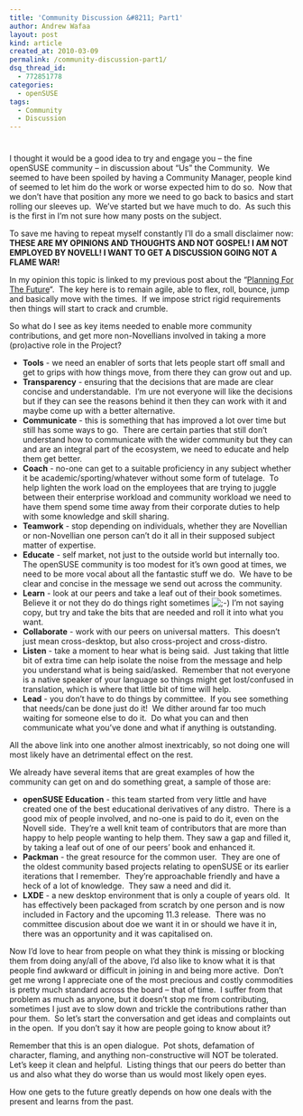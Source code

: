 ```yaml
---
title: 'Community Discussion &#8211; Part1'
author: Andrew Wafaa
layout: post
kind: article
created_at: 2010-03-09
permalink: /community-discussion-part1/
dsq_thread_id:
  - 772851778
categories:
  - openSUSE
tags:
  - Community
  - Discussion
---
```

# 

I thought it would be a good idea to try and engage you – the fine openSUSE community – in discussion about “Us” the Community.  We seemed to have been spoiled by having a Community Manager, people kind of seemed to let him do the work or worse expected him to do so.  Now that we don’t have that position any more we need to go back to basics and start rolling our sleeves up.  We’ve started but we have much to do.  As such this is the first in I’m not sure how many posts on the subject.

To save me having to repeat myself constantly I’ll do a small disclaimer now:  
**THESE ARE MY OPINIONS AND THOUGHTS AND NOT GOSPEL! I AM NOT EMPLOYED BY NOVELL! I WANT TO GET A DISCUSSION GOING NOT A FLAME WAR!**

In my opinion this topic is linked to my previous post about the “[Planning For The Future][1]“.  The key here is to remain agile, able to flex, roll, bounce, jump and basically move with the times.  If we impose strict rigid requirements then things will start to crack and crumble.

 [1]: http://www.wafaa.eu/entry/planning-for-the-future-1-14.html "blog post on planning for the future"

So what do I see as key items needed to enable more community contributions, and get more non-Novellians involved in taking a more (pro)active role in the Project?

*   **Tools** - we need an enabler of sorts that lets people start off small and get to grips with how things move, from there they can grow out and up.
*   **Transparency** - ensuring that the decisions that are made are clear concise and understandable.  I’m ure not everyone will like the decisions but if they can see the reasons behind it then they can work with it and maybe come up with a better alternative.
*   **Communicate** - this is something that has improved a lot over time but still has some ways to go.  There are certain parties that still don’t understand how to communicate with the wider community but they can and are an integral part of the ecosystem, we need to educate and help them get better.
*   **Coach** - no-one can get to a suitable proficiency in any subject whether it be academic/sporting/whatever without some form of tutelage.  To help lighten the work load on the employees that are trying to juggle between their enterprise workload and community workload we need to have them spend some time away from their corporate duties to help with some knowledge and skill sharing.
*   **Teamwork** - stop depending on individuals, whether they are Novellian or non-Novellian one person can’t do it all in their supposed subject matter of expertise.
*   **Educate** - self market, not just to the outside world but internally too.  The openSUSE community is too modest for it’s own good at times, we need to be more vocal about all the fantastic stuff we do.  We have to be clear and concise in the message we send out across the community.
*   **Learn** - look at our peers and take a leaf out of their book sometimes.  Believe it or not they do do things right sometimes ![;-)][2] I’m not saying copy, but try and take the bits that are needed and roll it into what you want.
*   **Collaborate** - work with our peers on universal matters.  This doesn’t just mean cross-desktop, but also cross-project and cross-distro.
*   **Listen** - take a moment to hear what is being said.  Just taking that little bit of extra time can help isolate the noise from the message and help you understand what is being said/asked.  Remember that not everyone is a native speaker of your language so things might get lost/confused in translation, which is where that little bit of time will help.
*   **Lead** - you don’t have to do things by committee.  If you see something that needs/can be done just do it!  We dither around far too much waiting for someone else to do it.  Do what you can and then communicate what you’ve done and what if anything is outstanding.

 [2]: http://andrew.wafaa.eu/blog/wp-includes/images/smilies/icon_wink.gif

All the above link into one another almost inextricably, so not doing one will most likely have an detrimental effect on the rest.

We already have several items that are great examples of how the community can get on and do something great, a sample of those are:

*   **openSUSE Education** - this team started from very little and have created one of the best educational derivatives of any distro.  There is a good mix of people involved, and no-one is paid to do it, even on the Novell side.  They’re a well knit team of contributors that are more than happy to help people wanting to help them. They saw a gap and filled it, by taking a leaf out of one of our peers’ book and enhanced it.
*   **Packman** - the great resource for the common user.  They are one of the oldest community based projects relating to openSUSE or its earlier iterations that I remember.  They’re approachable friendly and have a heck of a lot of knowledge.  They saw a need and did it.
*   **LXDE** - a new desktop environment that is only a couple of years old.  It has effectively been packaged from scratch by one person and is now included in Factory and the upcoming 11.3 release.  There was no committee discusion about doe we want it in or should we have it in, there was an opportunity and it was capitalised on.

Now I’d love to hear from people on what they think is missing or blocking them from doing any/all of the above, I’d also like to know what it is that people find awkward or difficult in joining in and being more active.  Don’t get me wrong I appreciate one of the most precious and costly commodities is pretty much standard across the board – that of time.  I suffer from that problem as much as anyone, but it doesn’t stop me from contributing, sometimes I just ave to slow down and trickle the contributions rather than pour them.  So let’s start the conversation and get ideas and complaints out in the open.  If you don’t say it how are people going to know about it?

Remember that this is an open dialogue.  Pot shots, defamation of character, flaming, and anything non-constructive will NOT be tolerated.  Let’s keep it clean and helpful.  Listing things that our peers do better than us and also what they do worse than us would most likely open eyes.

How one gets to the future greatly depends on how one deals with the present and learns from the past.
